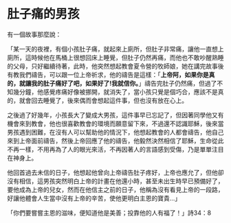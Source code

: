 # 肚子痛的男孩

有一個故事那麼說：

「某一天的夜裡，有個小孩肚子痛，就起來上廁所，但肚子非常痛，讓他一直想上廁所，這時候他在馬桶上很想回床上睡覺，但肚子仍然再痛，而他也不敢吵醒熟睡的父母，只好繼續待著，此時，他突然想起教會夏令營的牧師娘，她在講完故事後有教我們禱告，可以跟一位上帝祈求，他的禱告是這樣：「**上帝阿，如果你是真的，就讓我的肚子痛好了吧，如果好了!我就信你。**」禱告完肚子仍然痛，但過了不知幾分鐘，他感覺疼痛好像被挪開，就消失了，當小孩只覺是個巧合，應該不是真的，就會回去睡覺了，後來偶而會想起這件事，但也沒有放在心上。

之後過了好幾年，小孩長大了變成大男孩，這件事早已忘記了，但因著同學他又有機會來到教會，他也很喜歡教會的環境而願意留下來，不過還不認識耶穌，後來當男孩遇到困難，在沒有人可以幫助他的情況下，他想起教會的人都會禱告，他自己來到上帝面前禱告，然後上帝回應了他的禱告，他毅然決然相信了耶穌，生命從此不再一樣，不用再為了人的眼光來活，不再因著人的言語感到受傷，乃是單單注目在神身上。

他回首過去未信的日子，他想起他曾向上帝禱告肚子疼好，上帝也應允了，但他卻沒有相信，這男孩突然明白上帝的計畫在他還小時，甚至未出生時早已預備好了，要他成為上帝的兒女，然而在他信主之前的日子，他稱為沒有看見上帝的一段路，好讓他體會人生當中沒有上帝的辛苦，使他更明白主恩的寶貴…」

「你們要嘗嘗主恩的滋味，便知道他是美善；投靠他的人有福了！」詩34：8
